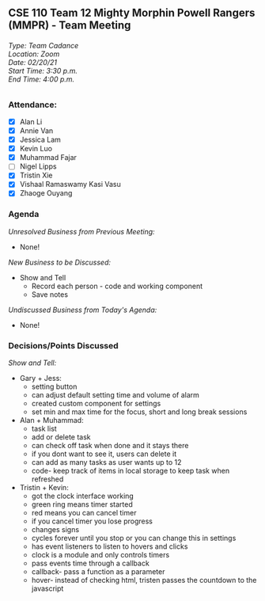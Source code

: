 ## CSE 110 Team 12 Mighty Morphin Powell Rangers (MMPR) - Team Meeting
###### Type: Team Cadance <br/> Location: Zoom <br/> Date: 02/20/21 <br/> Start Time: 3:30 p.m. <br/> End Time: 4:00 p.m.

### Attendance:
- [x] Alan Li
- [x] Annie Van
- [x] Jessica Lam
- [x] Kevin Luo
- [x] Muhammad Fajar
- [ ] Nigel Lipps
- [x] Tristin Xie
- [x] Vishaal Ramaswamy Kasi Vasu
- [x] Zhaoge Ouyang

### Agenda

_Unresolved Business from Previous Meeting:_
- None!

_New Business to be Discussed:_
- Show and Tell 
  - Record each person - code and working component
  - Save notes

_Undiscussed Business from Today's Agenda:_
- None!

### Decisions/Points Discussed

_Show and Tell:_
- Gary + Jess: 
  - setting button
  - can adjust default setting time and volume of alarm
  - created custom component for settings
  - set min and max time for the focus, short and long break sessions
- Alan + Muhammad:
  - task list 
  - add or delete task
  - can check off task when done and it stays there
  - if you dont want to see it, users can delete it
  - can add as many tasks as user wants up to 12
  - code- keep track of items in local storage to keep task when refreshed
- Tristin + Kevin:  
  - got the clock interface working
  - green ring means timer started
  - red means you can cancel timer
  - if you cancel timer you lose progress
  - changes signs 
  - cycles forever until you stop or you can change this in settings
  - has event listeners to listen to hovers and clicks
  - clock is a module and only controls timers
  - pass events time through a callback
  - callback- pass a function as a parameter
  - hover- instead of checking html, tristen passes the countdown to the javascript

